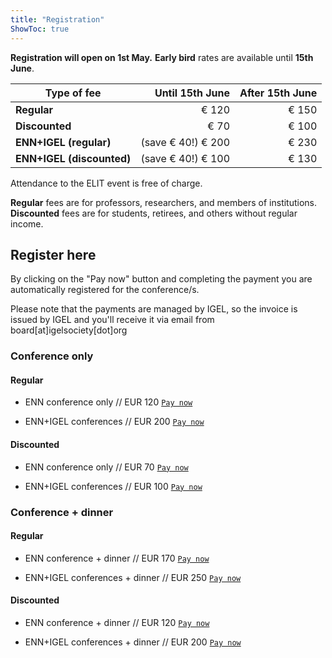 ```yaml
---
title: "Registration"
ShowToc: true
---
```


**Registration will open on 1st May.** **Early bird** rates are available until **15th June**.

| Type of fee              | Until 15th June    |  After 15th June  | 
| -------------------------| ------------------:| -----------------:| 
| **Regular**              |  € 120             |  € 150            | 
| **Discounted**           |   € 70             |  € 100            | 
| **ENN+IGEL (regular)**   | (save € 40!) € 200 |  € 230            |  
| **ENN+IGEL (discounted)**| (save € 40!) € 100 |  € 130            |

Attendance to the ELIT event is free of charge.

**Regular** fees are for professors, researchers, and members of institutions.
**Discounted** fees are for students, retirees, and others without regular income.

## Register here

By clicking on the "Pay now" button and completing the payment you are automatically registered for the conference/s.

Please note that the payments are managed by IGEL, so the invoice is issued by IGEL and you'll receive it via email from board[at]igelsociety[dot]org

### Conference only

#### Regular

- ENN conference only // EUR 120 [`Pay now`](https://buy.stripe.com/cN2g159eB2PG8EwbJz)

- ENN+IGEL conferences // EUR 200 [`Pay now`](https://buy.stripe.com/00geX14Ylduk9IA6pe)

#### Discounted

- ENN conference only // EUR 70 [`Pay now`](https://buy.stripe.com/dR616b4Yl75W4ogeVJ)

- ENN+IGEL conferences // EUR 100 [`Pay now`](https://buy.stripe.com/6oE9CH4YlfCs2g88xk)


### Conference + dinner

#### Regular

- ENN conference + dinner // EUR 170 [`Pay now`](https://buy.stripe.com/3cs9CHbmJfCsdYQdRD)

- ENN+IGEL conferences + dinner // EUR 250 [`Pay now`](https://buy.stripe.com/4gw2af1M975W3kc6pa)

#### Discounted

- ENN conference + dinner // EUR 120 [`Pay now`](https://buy.stripe.com/5kAdSX0I51LC5sk8xh)

- ENN+IGEL conferences + dinner // EUR 200 [`Pay now`](https://buy.stripe.com/aEUaGLgH30HycUM5l4)
